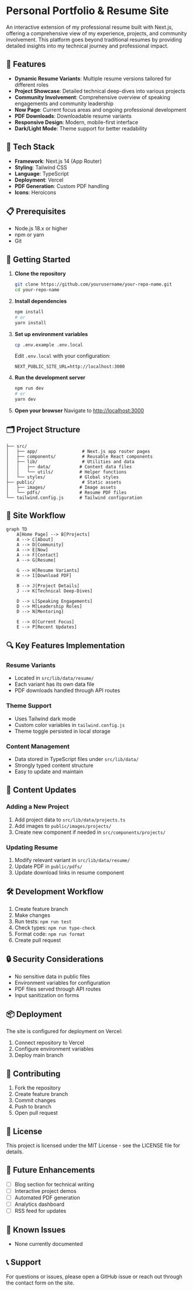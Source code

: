 # Personal Portfolio & Resume Site

An interactive extension of my professional resume built with Next.js, offering a comprehensive view of my experience, projects, and community involvement. This platform goes beyond traditional resumes by providing detailed insights into my technical journey and professional impact.

## 🌟 Features

- **Dynamic Resume Variants**: Multiple resume versions tailored for different roles
- **Project Showcase**: Detailed technical deep-dives into various projects
- **Community Involvement**: Comprehensive overview of speaking engagements and community leadership
- **Now Page**: Current focus areas and ongoing professional development
- **PDF Downloads**: Downloadable resume variants
- **Responsive Design**: Modern, mobile-first interface
- **Dark/Light Mode**: Theme support for better readability

## 🔧 Tech Stack

- **Framework**: Next.js 14 (App Router)
- **Styling**: Tailwind CSS
- **Language**: TypeScript
- **Deployment**: Vercel
- **PDF Generation**: Custom PDF handling
- **Icons**: Heroicons

## 📋 Prerequisites

- Node.js 18.x or higher
- npm or yarn
- Git

## 🚀 Getting Started

1. **Clone the repository**

   ```bash
   git clone https://github.com/yourusername/your-repo-name.git
   cd your-repo-name
   ```

2. **Install dependencies**

   ```bash
   npm install
   # or
   yarn install
   ```

3. **Set up environment variables**

   ```bash
   cp .env.example .env.local
   ```

   Edit `.env.local` with your configuration:

   ```
   NEXT_PUBLIC_SITE_URL=http://localhost:3000
   ```

4. **Run the development server**

   ```bash
   npm run dev
   # or
   yarn dev
   ```

5. **Open your browser**
   Navigate to [http://localhost:3000](http://localhost:3000)

## 🗂️ Project Structure

```
├── src/
│   ├── app/                 # Next.js app router pages
│   ├── components/          # Reusable React components
│   ├── lib/                 # Utilities and data
│   │   ├── data/           # Content data files
│   │   └── utils/          # Helper functions
│   └── styles/             # Global styles
├── public/                  # Static assets
│   ├── images/             # Image assets
│   └── pdfs/               # Resume PDF files
└── tailwind.config.js      # Tailwind configuration
```

## 🔄 Site Workflow

```mermaid
graph TD
    A[Home Page] --> B[Projects]
    A --> C[About]
    A --> D[Community]
    A --> E[Now]
    A --> F[Contact]
    A --> G[Resume]

    G --> H[Resume Variants]
    H --> I[Download PDF]

    B --> J[Project Details]
    J --> K[Technical Deep-Dives]

    D --> L[Speaking Engagements]
    D --> M[Leadership Roles]
    D --> N[Mentoring]

    E --> O[Current Focus]
    E --> P[Recent Updates]
```

## 🔍 Key Features Implementation

### Resume Variants

- Located in `src/lib/data/resume/`
- Each variant has its own data file
- PDF downloads handled through API routes

### Theme Support

- Uses Tailwind dark mode
- Custom color variables in `tailwind.config.js`
- Theme toggle persisted in local storage

### Content Management

- Data stored in TypeScript files under `src/lib/data/`
- Strongly typed content structure
- Easy to update and maintain

## 📝 Content Updates

### Adding a New Project

1. Add project data to `src/lib/data/projects.ts`
2. Add images to `public/images/projects/`
3. Create new component if needed in `src/components/projects/`

### Updating Resume

1. Modify relevant variant in `src/lib/data/resume/`
2. Update PDF in `public/pdfs/`
3. Update download links in resume component

## 🛠️ Development Workflow

1. Create feature branch
2. Make changes
3. Run tests: `npm run test`
4. Check types: `npm run type-check`
5. Format code: `npm run format`
6. Create pull request

## 🔒 Security Considerations

- No sensitive data in public files
- Environment variables for configuration
- PDF files served through API routes
- Input sanitization on forms

## 📦 Deployment

The site is configured for deployment on Vercel:

1. Connect repository to Vercel
2. Configure environment variables
3. Deploy main branch

## 🤝 Contributing

1. Fork the repository
2. Create feature branch
3. Commit changes
4. Push to branch
5. Open pull request

## 📄 License

This project is licensed under the MIT License - see the LICENSE file for details.

## 🔮 Future Enhancements

- [ ] Blog section for technical writing
- [ ] Interactive project demos
- [ ] Automated PDF generation
- [ ] Analytics dashboard
- [ ] RSS feed for updates

## 🐛 Known Issues

- None currently documented

## 📞 Support

For questions or issues, please open a GitHub issue or reach out through the contact form on the site.
